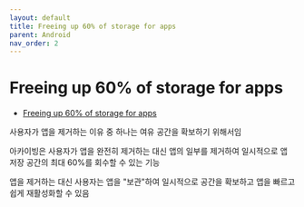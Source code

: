 ```yaml
---
layout: default
title: Freeing up 60% of storage for apps
parent: Android
nav_order: 2
---
```


# Freeing up 60% of storage for apps

- [Freeing up 60% of storage for apps](https://android-developers.googleblog.com/2022/03/freeing-up-60-of-storage-for-apps.html)

사용자가 앱을 제거하는 이유 중 하나는 여유 공간을 확보하기 위해서임

아카이빙은 사용자가 앱을 완전히 제거하는 대신 앱의 일부를 제거하여 일시적으로 앱 저장 공간의 최대 60%를 회수할 수 있는 기능

앱을 제거하는 대신 사용자는 앱을 "보관"하여 일시적으로 공간을 확보하고 앱을 빠르고 쉽게 재활성화할 수 있음



